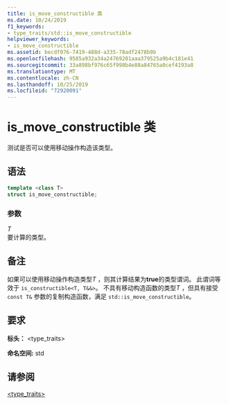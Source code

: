 ```yaml
---
title: is_move_constructible 类
ms.date: 10/24/2019
f1_keywords:
- type_traits/std::is_move_constructible
helpviewer_keywords:
- is_move_constructible
ms.assetid: becdf076-7419-488d-a335-78adf2478b9b
ms.openlocfilehash: 9585a932a34a24769201aaa379525a9b4c181e41
ms.sourcegitcommit: 33a898bf976c65f998b4e88a84765a0cef4193a8
ms.translationtype: MT
ms.contentlocale: zh-CN
ms.lasthandoff: 10/25/2019
ms.locfileid: "72920091"
---
```

# <a name="is_move_constructible-class"></a>is_move_constructible 类

测试是否可以使用移动操作构造该类型。

## <a name="syntax"></a>语法

```cpp
template <class T>
struct is_move_constructible;
```

### <a name="parameters"></a>参数

*T* \
要计算的类型。

## <a name="remarks"></a>备注

如果可以使用移动操作构造类型*T* ，则其计算结果为**true**的类型谓词。 此谓词等效于 `is_constructible<T, T&&>`。 不具有移动构造函数的类型*T* ，但具有接受 `const T&` 参数的复制构造函数，满足 `std::is_move_constructible`。

## <a name="requirements"></a>要求

**标头：** \<type_traits>

**命名空间:** std

## <a name="see-also"></a>请参阅

[<type_traits>](../standard-library/type-traits.md)
